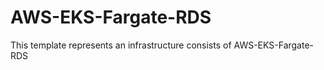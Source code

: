# AWS-EKS-Fargate-RDS

This template represents an infrastructure consists of AWS-EKS-Fargate-RDS


